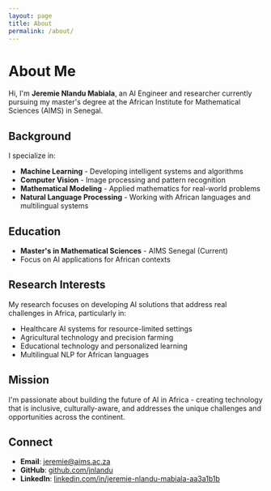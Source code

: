 ```yaml
---
layout: page
title: About
permalink: /about/
---
```


# About Me

Hi, I'm **Jeremie Nlandu Mabiala**, an AI Engineer and researcher currently pursuing my master's degree at the African Institute for Mathematical Sciences (AIMS) in Senegal.

## Background

I specialize in:
- **Machine Learning** - Developing intelligent systems and algorithms
- **Computer Vision** - Image processing and pattern recognition
- **Mathematical Modeling** - Applied mathematics for real-world problems
- **Natural Language Processing** - Working with African languages and multilingual systems

## Education

- **Master's in Mathematical Sciences** - AIMS Senegal (Current)
- Focus on AI applications for African contexts

## Research Interests

My research focuses on developing AI solutions that address real challenges in Africa, particularly in:
- Healthcare AI systems for resource-limited settings
- Agricultural technology and precision farming
- Educational technology and personalized learning
- Multilingual NLP for African languages

## Mission

I'm passionate about building the future of AI in Africa - creating technology that is inclusive, culturally-aware, and addresses the unique challenges and opportunities across the continent.

## Connect

- **Email**: [jeremie@aims.ac.za](mailto:jeremie@aims.ac.za)
- **GitHub**: [github.com/jnlandu](https://github.com/jnlandu)
- **LinkedIn**: [linkedin.com/in/jeremie-nlandu-mabiala-aa3a1b1b](https://linkedin.com/in/jeremie-nlandu-mabiala-aa3a1b1b)
